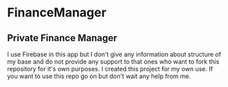 # FinanceManager
## Private Finance Manager

I use Firebase in this app but I don't give any information about structure of my base and do not provide any support to that ones who want to fork this repository for it's own purposes. I created this project for my own use. If you want to use this repo go on but don't wait any help from me.
